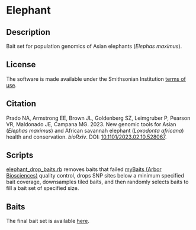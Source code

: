 # Elephant  
## Description  
Bait set for population genomics of Asian elephants (*Elephas maximus*).  
## License  
The software is made available under the Smithsonian Institution [terms of use](https://www.si.edu/termsofuse).  
## Citation  
Prado NA, Armstrong EE, Brown JL, Goldenberg SZ, Leimgruber P, Pearson VR, Maldonado JE, Campana MG. 2023. New genomic tools for Asian (*Elephas maximus*) and African savannah elephant (*Loxodonta africana*) health and conservation. *bioRxiv*. DOI: [10.1101/2023.02.10.528067](https://doi.org/10.1101/2023.02.10.528067).  
## Scripts  
[elephant_drop_baits.rb](elephant_drop_baits.rb) removes baits that failed [myBaits (Arbor Biosciences)](https://arborbiosci.com/genomics/targeted-sequencing/mybaits/) quality control, drops SNP sites below a minimum specified bait coverage, downsamples tiled baits, and then randomly selects baits to fill a bait set of specified size.  
## Baits  
The final bait set is available [here](elephant_baits.fa).  
